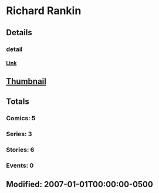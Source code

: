 # Richard  Rankin 
## Details
### detail
#### [Link](http://marvel.com/comics/creators/9322/richard_rankin?utm_campaign=apiRef&utm_source=225578a89fc76f3d20fbffda5d17a88d)
## [Thumbnail](http://i.annihil.us/u/prod/marvel/i/mg/b/40/image_not_available.jpg)
## Totals
### Comics: 5
### Series: 3
### Stories: 6
### Events: 0
## Modified: 2007-01-01T00:00:00-0500